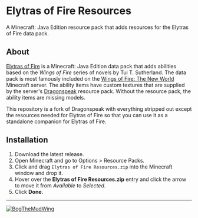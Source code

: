 # Elytras of Fire Resources

 A Minecraft: Java Edition resource pack that adds resources for the Elytras of Fire data pack.

 ## About

 [Elytras of Fire](https://github.com/iHeronGH/Elytras-of-Fire) is a Minecraft: Java Edition data pack that adds abilities based on the *Wings of Fire* series of novels by Tui T. Sutherland. The data pack is most famously included on the [Wings of Fire: The New World](https://woftnw.org) Minecraft server. The ability items have custom textures that are supplied by the server's [Dragonspeak](https://github.com/WOFTNW/Dragonspeak) resource pack. Without the resource pack, the ability items are missing models.

 This repository is a fork of Dragonspeak with everything stripped out except the resources needed for Elytras of Fire so that you can use it as a standalone companion for Elytras of Fire.

## Installation

1. Download the latest release.
2. Open Minecraft and go to Options > Resource Packs.
3. Click and drag `Elytras of Fire Resources.zip` into the Minecraft window and drop it.
4. Hover over the **Elytras of Fire Resources.zip** entry and click the arrow to move it from *Available* to *Selected*.
5. Click **Done**.

---

[![BogTheMudWing](https://nextcloud.macver.org/apps/files_sharing/publicpreview/jyWLnm4i724mxXg?file=/&fileId=61792&x=3390&y=1906&a=true&etag=c43260166526abc326861afd5244df8e)](https://blog.macver.org/about-me)
